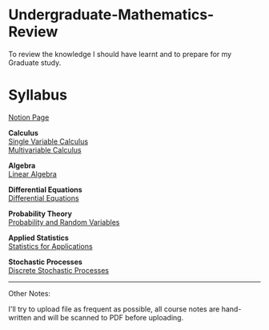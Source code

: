 # Undergraduate-Mathematics-Review
To review the knowledge I should have learnt and to prepare for my Graduate study.
# Syllabus
[Notion Page](https://spark-elm-2bb.notion.site/Prep-for-Graduate-Degree-3e9beda24a4945ebb940089d8bba4d74?pvs=4)

**Calculus**  
[Single Variable Calculus](https://ocw.mit.edu/courses/18-01-calculus-i-single-variable-calculus-fall-2020/)  
[Multivariable Calculus](https://ocw.mit.edu/courses/18-02sc-multivariable-calculus-fall-2010/)

**Algebra**  
[Linear Algebra](https://ocw.mit.edu/courses/18-06sc-linear-algebra-fall-2011/)

**Differential Equations**  
[Differential Equations](https://ocw.mit.edu/courses/18-03sc-differential-equations-fall-2011/)

**Probability Theory**  
[Probability and Random Variables](https://ocw.mit.edu/courses/18-440-probability-and-random-variables-spring-2014/)

**Applied Statistics**  
[Statistics for Applications](https://ocw.mit.edu/courses/18-650-statistics-for-applications-fall-2016/video_galleries/lecture-videos/)

**Stochastic Processes**  
[Discrete Stochastic Processes](https://ocw.mit.edu/courses/6-262-discrete-stochastic-processes-spring-2011/)

---
Other Notes:

I'll try to upload file as frequent as possible, all course notes are hand-written and will be scanned to PDF before uploading.